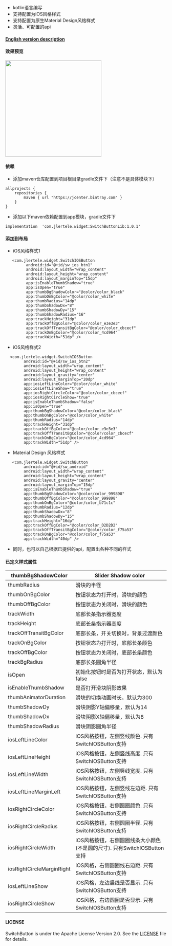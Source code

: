 + kotlin语言编写
+ 支持配置为iOS风格样式
+ 支持配置为原生Material Design风格样式
+ 灵活、可配置的api

#### [English version description](https://github.com/jlertele/SwitchButton/blob/master/README_EN.md)

#### 效果预览
<img src="https://github.com/jlertele/SwitchButton/blob/master/device-2021-01-21-171055.gif?raw=true" width="300" heght="500" align=center />


#### 依赖
+ 添加maven仓库配置到项目根目录gradle文件下（注意不是具体模块下）

```
allprojects {
    repositories {
        maven { url "https://jcenter.bintray.com" }
    }
}
```

+ 添加以下maven依赖配置到app模块，gradle文件下

```
implementation  'com.jlertele.widget:SwitchButtonLib:1.0.1'
```

#### 添加到布局
+ iOS风格样式1

```
   <com.jlertele.widget.SwitchIOSButton
         android:id="@+id/sw_ios_btn1"
         android:layout_width="wrap_content"
         android:layout_height="wrap_content"
         android:layout_marginTop="15dp"
         app:isEnableThumbShadow="true"
         app:isOpen="true"
         app:thumbBgShadowColor="@color/color_black"
         app:thumbOnBgColor="@color/color_white"
         app:thumbRadius="14dp"
         app:thumbShadowDx="8"
         app:thumbShadowDy="15"
         app:thumbShadowRadius="16"
         app:trackHeight="31dp"
         app:trackOffBgColor="@color/color_e3e3e3"
         app:trackOffTransitBgColor="@color/color_cbcecf"
         app:trackOnBgColor="@color/color_4cd964"
         app:trackWidth="51dp" />
```

+ iOS风格样式2

```
  <com.jlertele.widget.SwitchIOSButton
        android:id="@+id/sw_ios_btn2"
        android:layout_width="wrap_content"
        android:layout_height="wrap_content"
        android:layout_gravity="center"
        android:layout_marginTop="20dp"
        app:iosLeftLineColor="@color/color_white"
        app:iosLeftLineShow="true"
        app:iosRightCircleColor="@color/color_cbcecf"
        app:iosRightCircleShow="true"
        app:isEnableThumbShadow="false"
        app:isOpen="true"
        app:thumbBgShadowColor="@color/color_black"
        app:thumbOnBgColor="@color/color_white"
        app:thumbRadius="14dp"
        app:trackHeight="31dp"
        app:trackOffBgColor="@color/color_e3e3e3"
        app:trackOffTransitBgColor="@color/color_cbcecf"
        app:trackOnBgColor="@color/color_4cd964"
        app:trackWidth="51dp" />

```

+ Material Design 风格样式

```
   <com.jlertele.widget.SwitchButton
        android:id="@+id/sw_android"
        android:layout_width="wrap_content"
        android:layout_height="wrap_content"
        android:layout_gravity="center"
        android:layout_marginTop="15dp"
        app:isEnableThumbShadow="true"
        app:thumbBgShadowColor="@color/color_999898"
        app:thumbOffBgColor="@color/color_999898"
        app:thumbOnBgColor="@color/color_b71c1c"
        app:thumbRadius="12dp"
        app:thumbShadowDx="8"
        app:thumbShadowDy="15"
        app:trackHeight="16dp"
        app:trackOffBgColor="@color/color_D2D2D2"
        app:trackOffTransitBgColor="@color/color_f75a53"
        app:trackOnBgColor="@color/color_f75a53"
        app:trackWidth="40dp" />

```

+ 同时，也可以自己根据已提供的api，配置出各种不同的样式


#### 已定义样式属性




| thumbBgShadowColor  | Slider Shadow color |
| --- | --- |
| thumbRadius | 滑块的半径 |
| thumbOnBgColor | 按钮状态为打开时，滑块的颜色 |
| thumbOffBgColor | 按钮状态为关闭时，滑块的颜色 |
| trackWidth | 底部长条指示器宽度 |
| trackHeight | 底部长条指示器高度 |
| trackOffTransitBgColor | 底部长条，开关切换时，背景过渡颜色 |
| trackOnBgColor | 按钮状态为打开时，底部长条颜色 |
| trackOffBgColor | 按钮状态为关闭时，底部长条颜色 |
| trackBgRadius | 底部长条圆角半径|
| isOpen | 初始化按钮时是否为打开状态，默认为false |
| isEnableThumbShadow |  是否打开滑块阴影效果|
| thumbAnimatorDuration | 滑块的切换动画时长，默认为300 |
| thumbShadowDy | 滑块阴影Y轴偏移量，默认为14 |
| thumbShadowDx | 滑块阴影X轴偏移量，默认为8 |
| thumbShadowRadius | 滑块阴影圆角半径 |
| iosLeftLineColor | iOS风格按钮，左侧竖线颜色. 只有SwitchIOSButton支持 |
| iosLeftLineHeight | iOS风格按钮，左侧竖线高度. 只有SwitchIOSButton支持|
| iosLeftLineWidth | iOS风格按钮，左侧竖线宽度. 只有SwitchIOSButton支持 |
| iosLeftLineMarginLeft | iOS风格按钮，左侧竖线左边距. 只有SwitchIOSButton支持 |
| iosRightCircleColor | iOS风格按钮，右侧圆圈颜色. 只有SwitchIOSButton支持 |
| iosRightCircleRadius | iOS风格按钮，右侧圆圈半径. 只有SwitchIOSButton支持 |
| iosRightCircleWidth | iOS风格按钮，右侧圆圈线条大小颜色(不是圆的尺寸). 只有SwitchIOSButton支持 |
| iosRightCircleMarginRight | iOS风格，右侧圆圈线右边距. 只有SwitchIOSButton支持 |
| iosLeftLineShow | iOS风格，左边竖线是否显示. 只有SwitchIOSButton支持 |
| iosRightCircleShow | iOS风格，右边圆圈是否显示. 只有SwitchIOSButton支持 |

#### LICENSE
SwitchButton is under the Apache License Version 2.0. See the [LICENSE](https://raw.githubusercontent.com/jlertele/SwitchButton/master/LICENSE) file for details.

